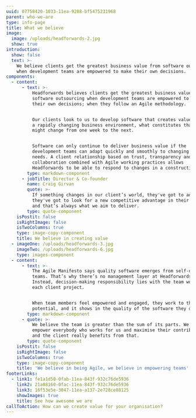 ```yaml
---
uuid: 07758420-1033-11ea-9288-bf5475231968
parent: who-we-are
type: info-page
title: What we believe
image:
  image: /uploads/headforwards-2.jpg
  show: true
introduction:
  show: false
  text: >-
    We believe clients get the greatest business value from software outsourcing
    when development teams are empowered to make their own decisions.
components:
  - content:
      - text: >-
          Headforwards believes clients get the greatest business value from
          software outsourcing when development teams are empowered to make
          their own decisions; when they follow an Agile methodology.


          Our clients look to us to develop software that creates value but, in
          a rapidly changing business environment, what constitutes that value
          might change from one week to the next.


          Software can only continue to deliver business value if the
          development teams can adapt quickly and smoothly to changing client
          needs. A client relationship based on trust, transparency and
          collaboration combined with Agile working practices allows
          Headforwards to be able to respond to changes in a constructive way.
        type: markdown-component
      - jobTitle: Director & Co-founder
        name: Craig Girvan
        quote: >-
          If something changes in our client’s world, they've got to adapt,
          they've got to look for a new competitive advantage in their software
          and that’s always what we aim to deliver.
        type: quote-component
    isPostit: false
    isRightImage: false
    isTwoColumns: true
    type: image-copy-component
    title: We believe in creating value
  - imageOne: /uploads/headforwards-3.jpg
    imageTwo: /uploads/headforwards-6.jpg
    type: images-component
  - content:
      - text: >-
          The Agile Manifesto says quality software emerges from self-organising
          teams. That’s why there’s no management layer at Headforwards.
          Instead, decision-making responsibility lies with the team working on
          each client project.


          When team members feel empowered and engaged, they work to their full
          potential, and it shows in the quality of the software they deliver.
        type: markdown-component
      - quote: >-
          We believe the team is greater than the sum of its parts. We want to
          empower everybody who works for us and maximise their contribution –
          and the client really benefits from that.
        type: quote-component
    isPostit: false
    isRightImage: false
    isTwoColumns: true
    type: image-copy-component
    title: 'We believe in being Agile, we believe in empowering teams'
footerLinks:
  - link1: fe1a1d50-0fab-11ea-843f-932c76de5936
    link2: 21a08160-0fac-11ea-843f-932c76de5936
    link3: 16f53e5e-3847-11ea-a137-2e728ce88125
    showImages: true
    title: See how awesome we are
callToAction: How can we create value for your organisation?
---
```


